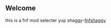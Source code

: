 ## Welcome 
this is a fnf mod selecter
yup
shaggy-<a href="https://iamcoderman69.github.io/fnfshaagy//">fnfshaggy</a>

